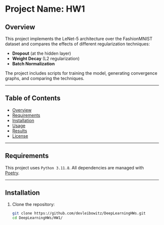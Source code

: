 # Project Name: HW1

## Overview
This project implements the LeNet-5 architecture over the FashionMNIST dataset and compares the effects of different regularization techniques:
- **Dropout** (at the hidden layer)
- **Weight Decay** (L2 regularization)
- **Batch Normalization**

The project includes scripts for training the model, generating convergence graphs, and comparing the techniques.

---

## Table of Contents
- [Overview](#overview)
- [Requirements](#requirements)
- [Installation](#installation)
- [Usage](#usage)
- [Results](#results)
- [License](#license)

---

## Requirements
This project uses `Python 3.11.8`. All dependencies are managed with [Poetry](https://python-poetry.org/).

---

## Installation

1. Clone the repository:
   ```bash
   git clone https://github.com/devleibowitz/DeepLearningHWs.git
   cd DeepLearningHWs/HW1/
